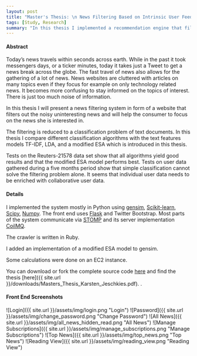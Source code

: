 ```yaml
---
layout: post
title: "Master's Thesis: \n News Filtering Based on Intrinsic User Feedback and a Modified ESA Model"
tags: [Study, Research]
summary: "In this thesis I implemented a recommendation engine that filters top news of the day."
---
```

#### Abstract
Today’s news travels within seconds across earth. While in the past it took messengers days, or a ticker minutes, today it takes just a Tweet to get a news break across the globe. The fast travel of news also allows for the gathering of a lot of news. News websites are cluttered with articles on many topics even if they focus for example on only technology related news. It becomes more confusing to stay informed on the topics of interest. There is just too much noise of information.

In this thesis I will present a news filtering system in form of a website that filters out the noisy uninteresting news and will help the consumer to focus on the news she is interested in.

The filtering is reduced to a classification problem of text documents. In this thesis I compare different classification algorithms with the text features models TF-IDF, LDA, and a modified ESA which is introduced in this thesis.

Tests on the Reuters-21578 data set show that all algorithms yield good results and that the modified ESA model performs best. Tests on user data gathered during a five months period show that simple classification cannot solve the filtering problem alone. It seems that individual user data needs to be enriched with collaborative user data.

#### Details
I implemented the system mostly in Python using [gensim](http://radimrehurek.com/gensim/), [Scikit-learn](http://scikit-learn.org), [Scipy](http://www.scipy.org/), [Numpy](http://www.numpy.org/). The front end uses [Flask](http://flask.pocoo.org/) and Twitter Bootstrap. Most parts of the system communicate via [STOMP](http://stomp.github.com) and its server implementation [CoilMQ](https://github.com/hozn/coilmq/).

The crawler is written in Ruby.

I added an implementation of a modified ESA model to gensim.

Some calculations were done on an EC2 instance.

You can download or fork the complete source code [here](https://github.com/blacklab/nyan) and find the thesis [here]({{ site.url }}/downloads/Masters_Thesis_Karsten_Jeschkies.pdf).
. 

#### Front End Screenshots
![Login]({{ site.url }}/assets/img/login.png "Login")
![Password]({{ site.url }}/assets/img/change_password.png "Change Password")
![All News]({{ site.url }}/assets/img/all_news_hidden_read.png "All News")
![Manage Subscriptions]({{ site.url }}/assets/img/manage_subscriptions.png "Manage Subscriptions")
![Top News]({{ site.url }}/assets/img/top_news.png "Top News")
![Reading View]({{ site.url }}/assets/img/reading_view.png "Reading View")
